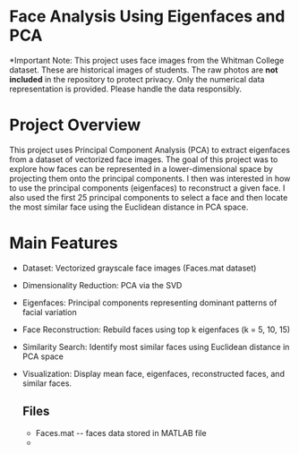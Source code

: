 # Face Analysis Using Eigenfaces and PCA

*Important Note: This project uses face images from the Whitman College dataset. These are historical images of students. The raw   photos are **not included** in the repository to protect privacy. Only the numerical data representation is provided. Please handle the data responsibly.

# Project Overview

This project uses Principal Component Analysis (PCA) to extract eigenfaces from a dataset of vectorized face images. The goal of this project was to explore how faces can be represented in a lower-dimensional space by projecting them onto the principal components. I then was interested in how to use the principal components (eigenfaces) to reconstruct a given face. I also used the first 25 principal components to select a face and then locate the most similar face using the Euclidean distance in PCA space. 



# Main Features

- Dataset: Vectorized grayscale face images (Faces.mat dataset)

- Dimensionality Reduction: PCA via the SVD

- Eigenfaces: Principal components representing dominant patterns of facial variation

- Face Reconstruction: Rebuild faces using top k eigenfaces (k = 5, 10, 15)

- Similarity Search: Identify most similar faces using Euclidean distance in PCA space

- Visualization: Display mean face, eigenfaces, reconstructed faces, and similar faces.


  ## Files
  - Faces.mat -- faces data stored in MATLAB file
  - 
